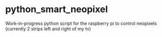 # python_smart_neopixel
Work-in-progress python script for the raspberry pi to control neopixels (currently 2 strips left and right of my tv)
